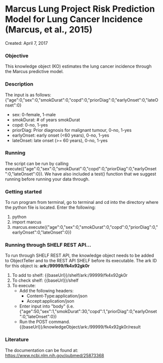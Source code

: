 # Marcus Lung Project Risk Prediction Model for Lung Cancer Incidence (Marcus, et al., 2015)
Created: April 7, 2017


### Objective
This knowledge object (KO) estimates the lung cancer incidence through the Marcus predictive model.

### Description
The input is as follows: {"age":0,"sex":0,"smokDurat":0,"copd":0,"priorDiag":0,"earlyOnset":0,"lateOnset":0}  
- sex: 0-female, 1-male  
- smokDurat: # of years smokDurat  
- copd: 0-no, 1-yes  
- priorDiag: Prior diagnosis for malignant tumour, 0-no, 1-yes  
- earlyOnset: early onset (<60 years), 0-no, 1-yes  
- lateOnset: late onset (>= 60 years), 0-no, 1-yes  


### Running
The script can be run by calling execute({"age":0,"sex":0,"smokDurat":0,"copd":0,"priorDiag":0,"earlyOnset":0,"lateOnset":0}). We have also included a test() function that we suggest running before running your data through.


### Getting started
To run program from terminal, go to terminal and cd into the directory where the python file is located. Enter the following:
1. python
2. import marcus
3. marcus.execute({"age":0,"sex":0,"smokDurat":0,"copd":0,"priorDiag":0,"earlyOnset":0,"lateOnset":0})

### Running through SHELF REST API...
To run through SHELF REST API, the knowledge object needs to be added to ObjectTeller and to the REST API SHELF before its executable.
The ark ID for this object is: **ark:/99999/fk4x92gk0r**

1. To add to shelf: {{baseUrl}}/shelf/ark:/99999/fk4x92gk0r
2. To check shelf: {{baseUrl}}/shelf
3. To execute:
   - Add the following headers:
     - Content-Type:application/json
     - Accept:application/json
   - Enter input into "body" (i.e. {"age":50,"sex":1,"smokDurat":30,"copd":1,"priorDiag":0,"earlyOnset":0,"lateOnset":0})
   - Run the POST command. {{baseUrl}}/knowledgeObject/ark:/99999/fk4x92gk0r/result

### Literature
The documentation can be found at: https://www.ncbi.nlm.nih.gov/pubmed/25873368
